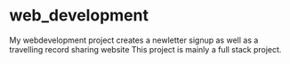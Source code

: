 # web_development
My webdevelopment project creates a newletter signup as well as a travelling record sharing website
This project is mainly a full stack project.
